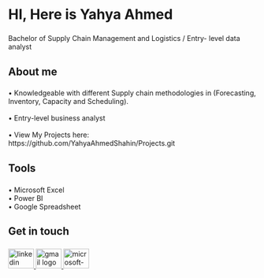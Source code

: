 <h1 align="left">HI, Here is Yahya Ahmed</h1>

###

<p align="left">Bachelor of Supply Chain Management and Logistics / Entry- level data analyst</p>

###

<h2 align="left">About me</h2>

###

<p align="left">• Knowledgeable with different Supply chain methodologies in (Forecasting, Inventory, Capacity and Scheduling).<br><br>• Entry-level business analyst<br><br>•  View My Projects here: https://github.com/YahyaAhmedShahin/Projects.git</p>

###

<h2 align="left">Tools</h2>

###

<p align="left">• Microsoft Excel<br>• Power BI<br>• Google Spreadsheet</p>

###

<h2 align="left">Get in touch</h2>

###

<div align="left">
  <a href="https://www.linkedin.com/in/yahya-ahmed-shahin/" target="_blank">
    <img src="https://raw.githubusercontent.com/maurodesouza/profile-readme-generator/master/src/assets/icons/social/linkedin/default.svg" width="52" height="40" alt="linkedin logo"  />
  </a>
  <a href="yahyashahin72000@gmail.com" target="_blank">
    <img src="https://raw.githubusercontent.com/maurodesouza/profile-readme-generator/master/src/assets/icons/social/gmail/default.svg" width="52" height="40" alt="gmail logo"  />
  </a>
  <a href="yahyaahmed72000@hotmail.com" target="_blank">
    <img src="https://raw.githubusercontent.com/maurodesouza/profile-readme-generator/master/src/assets/icons/social/microsoft-outlook/default.svg" width="52" height="40" alt="microsoft-outlook logo"  />
  </a>
</div>

###